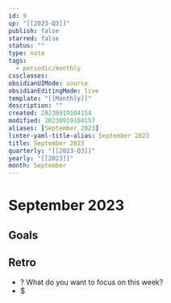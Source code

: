 ```yaml
---
id: 9
up: "[[2023-Q3]]"
publish: false
starred: false
status: ""
type: note
tags:
  - periodic/monthly
cssclasses: 
obsidianUIMode: source
obsidianEditingMode: live
template: "[[Monthly]]"
description: ""
created: 20230919104154
modified: 20230919104157
aliases: [September 2023]
linter-yaml-title-alias: September 2023
title: September 2023
quarterly: "[[2023-Q3]]"
yearly: "[[2023]]"
month: September
---
```


# September 2023

## Goals


## Retro

- ? What do you want to focus on this week?
- $
